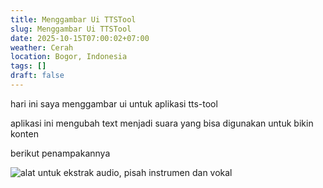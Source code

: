 ```yaml
---
title: Menggambar Ui TTSTool
slug: Menggambar Ui TTSTool
date: 2025-10-15T07:00:02+07:00
weather: Cerah
location: Bogor, Indonesia
tags: []
draft: false
---
```


hari ini saya menggambar ui untuk aplikasi tts-tool

aplikasi ini mengubah text menjadi suara yang bisa digunakan untuk bikin konten

berikut penampakannya

![alat untuk ekstrak audio, pisah instrumen dan vokal](tts-tool.avif)